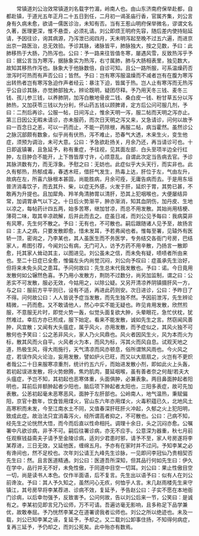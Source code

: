 <!-- { "loadSidebar": true } -->
　　常镇道刘公治效常镇道刘名载字竹湄，岭南人也。由山东济南府保举赴都，自都赴镇，于道光五年正月二十五日到任，二月初一谒圣庙行香，官属齐集，刘公言身有久病未愈，欲请一儒医诊治，未知有否。当有王惹山明府保举微名，谬谓文名久著，医理更深，惟不悬壶，必须礼请。刘公即烦王明府先容，随后差内使持贴延请，予因往诊，询其病源，乃泻泄已阅四月，天未明泻起至晚不过五六遍，而进京出京一路医治，总无效验。予诊其脉，诸脉皆平，肺脉独大，按之见数，予曰：此肺移热于大肠，乃热泻也。公曰：予一路来往皆值冬寒，屡遇风雪，反致热泻乎予曰：据公言当为寒泻，据脉象实为热泻，右寸属肺，肺与大肠相表里，独见数大，故知其移热作泻也。脉象大于他脉数倍，自诊可知。且公一路所服，可系温燥药否泄泻时可热而有声否公曰；皆然。予曰：岂有寒泻服温燥而不减者岂有在腹为寒泻出转热者岂有寒泻急迫作声者经云：暴注下迫，皆属于热。岂人止有寒泻而无热泻乎公自诊其脉，亦觉肺部独大，辨论既明，疑团尽释。予乃用天冬三钱、麦冬三钱、孩儿参三钱，以养肺阴，加泻白散地骨皮二钱、桑白皮一钱、粉甘草五分以泻肺热，又加茯苓三钱以为分利，怀山药五钱以顾脾肾，定方后公问可服几剂，予曰：二剂后再诊。公服一帖，日间泻止，惟余天明一泻，服二帖而天明之泻亦止。第三日因公无暇未请诊，亦未服药，而次日天明之泻又来，又急请诊，问何以故予曰一百念日之恙，可以一药而止，不能一药除根，再服二帖，病当霍然。虽然诊公之脉沉部颇有数象，似乎尚有伏热，泻不难止，恐春气大透，木来生火，变生他症，须预为调治，未可大意。公曰：予急欲赴扬关，月余乃还，再当请诊可也。十日即返镇署，且急延予，称有重症，予往视，见其面左部．白头至项半边全行红肿，左目肿合不能开，上下唇皆厚寸许，心烦意乱。自谓此次定当告病去官。予诊其脉洪数有力，而无浮象。予慰之曰：无妨也。此症似乎大头天行，而实非也。此久有郁热，热郁成毒，春透木旺，借肝气发生，热毒上达，肝位于左，气由左升，故病在左，所喜六脉根本甚固，尚能胜病，月余可痊，无庸告病而去。于是用东垣普济消毒饮子，而去其升、柴，以症无外感，火发于肝，延炽于胃，其势已甚，不敢再为升提也。且加犀角、羚羊角清肺胃以清肝，恐其上犯咽喉也，大便屡结异常，加调胃承气以下之。十日后火势渐平，肿亦渐消，知其血阴伤，加丹皮、生地以凉之，每帖药计四五两，始多苦寒，继加甘凉，而总不用发散。其始尚用桔梗、薄荷二味，取其辛凉疏解，后并此而去之。症虽日减，而刘公见予每曰：我病莫非有风寒，先生何不散之。予曰：无有也，不可散也。嗣后跟随诸人见予至，故扬言曰：主人之病，只要发散即愈，惜未发耳，予若弗闻也者。惟每至署，见辕外有医轿一顶，密询之，乃李某也，其人虽医生而不务医学，专务结交各衙门号房，巴结家人，希图引荐，今闻刘公有病，无门可入，访予方药不用辛散，乃扬言一散即愈，托其家人耸动其主，以图进见。刘公虽未之信，而未免有疑，啧啧者所由来也。至二十日症已全愈，惟偏左头内尚觉沉闷，刘公向予叹曰：症虽承先生治好，但将来未免头风之患耳。予问何故曰：先生总末代我发散也。予曰：诺。今日竟用发散何如公辗然色喜。予乃用小发散方，荆防不过数分，尚另加监制，谓之曰：公恙实不可发散，服必无效，今姑用之，以除公疑。又另开清凉养阴镇摄肝风一方，与之曰：服前方平平则已，设有不适，再进此药则安。次日进诊，公曰：予昨日了不得。问何故公曰：人人皆说予症当发散，而先生独不然。予因前泄泻，先生辨论精微，一药而愈。又不敢请他人，然心中实不能无疑也。昨见肯用发散，欣然煎服，不意服无片时，即觉火势一轰，似觉头面复欲大肿，头晕眼花，急忙伏枕，犹然难过。幸后方亦已煎成，服下始定。看来不能发散，诚如先生之言。然窃闻风善肿，风宜散；又闻有大头瘟症，属乎风火，亦用发散，而予症似之，其风火独不可散何也予笑曰：公之恙非风火，家人乃火风鼎也。风火者因风生火，风为本而火为标，散其风而火自平。火风者火为本，而风为标，泻其火而风自息。试观天地之道，热极生风，得大雨施行，天气清凉而风亦顿息，俗所谓煞风雨也。今火风之症，若误作风火论治，妄用发散，譬如炉火已旺，而又以大扇扇之，火岂有不更炽者哉公二十日来服寒凉重剂，统计约五六斤，而始进发散小剂，即如此火上头轰，若初起误进发散，将火势焮腾，焦灼肌肉，蔓延咽喉，虽有善者奈之何哉!若夫大头瘟症，予岂不知，其初起也恶寒体重，头面俱肿，必兼表象。两目鼻面肿起者阳明也，耳前后并额肿起者少阳也，脑后项下肿起者太阳也，三阳多表症，故可先加表散。公恙初起毫未恶寒恶风，面肿于左肝部也。公岭南人，地气温热，秉赋偏阳，京官十数年，饮食皆用煤火，官山东六年亦用煤火，火毒积蕴已久，北地风土高寒积而未发，今至江南水土不同，又值春深肝旺肝火冲起，久郁之火上犯阳明，致成此症。故治法只宜消毒泻火，经所谓高者抑之，不可散也。公曰：己病不知，经先生之论恍然大悟，而今而后直以性命相托。调理十余日，头之沉闷亦愈。公嘱署中凡欲诊病，非予不可。嗣后往署诊病，亦无不应手。公意深为器重，秋七月前任观察钱益斋夫子请予至金陵诊病，适刘少君患时邪，请予不至，家人号房遂将李某荐进，三日无效，又延他医，缠绵五月。予亦有在家时并不过问。予知李某之必有谗间也，然不足校也。次年刘公请王九峰先生诊脉，一见即问李冠仙乃贵相契否先生曰：然。且言医道精通。刘公曰：医道吾所深知，但其品行何如先生曰：伊久在学中，品行并无不好，未免性傲，于同道中目空一切耳。刘公曰：果止性傲目空一切，尚是读书人本色。仅作半面语，后不复言。先生出以语予曰：似有人在刘公前谗汝。予曰：其人予久知之，虽然问心无疚，何恤乎人言。末几赵雨楼先生来守镇江，其号房早将李某荐进、诊病不效，复延予，予告赵公曰：子实不愿在本地衙门诊病，以后幸勿强予，反致害予。公问何故，告以刘公后来一节，公笑曰：是诚有之。李某初见即言兄乃讼师，万不可请。吾遍访毫无影响，且多称足下品学兼优，故敢奉屈。予乃恍然李某之在道署谤我者讼师也。刘公之所以绝迹也。未及一载，刘公已知李某之诬，复延予，予却之。又二载刘公卸事住扬，不知得何病症，复再三延予，予仍却之，而刘公死矣。此中殆亦有数焉。

